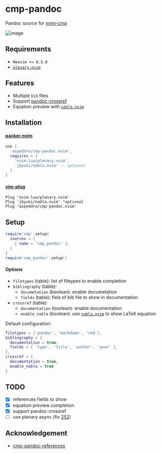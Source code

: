 # cmp-pandoc

Pandoc source for [nvim-cmp](https://github.com/hrsh7th/nvim-cmp)

![image](https://user-images.githubusercontent.com/16160544/139517208-ca327374-9808-479d-9005-3b7ae0541202.png)

## Requirements

- `Neovim >= 0.5.0`
- [`plenary.nvim`](https://github.com/nvim-lua/plenary.nvim)

## Features

- Multiple `bib` files
- Support [pandoc-crossref](https://github.com/lierdakil/pandoc-crossref)
- Equation preview with [`nabla.nvim`](https://github.com/jbyuki/nabla.nvim)

## Installation

#### [packer.nvim](https://github.com/wbthomason/packer.nvim)

```lua
use {
  'aspeddro/cmp-pandoc.nvim',
  requires = {
    'nvim-lua/plenary.nvim',
    'jbyuki/nabla.nvim' -- optional
  }
}
```

#### [vim-plug](https://github.com/junegunn/vim-plug)

```vim
Plug 'nvim-lua/plenary.nvim'
Plug 'jbyuki/nabla.nvim' "optional
Plug 'aspeddro/cmp-pandoc.nvim'
```

## Setup

```lua
require'cmp'.setup{
  sources = {
    { name = 'cmp_pandoc' },
  }
}
require'cmp_pandoc'.setup()
```

#### Options

- `filetypes` (table): list of fileypes to enable completion
- `bibliography` (table):
  - `documetation` (boolean): enable documetation
  - `fields` (table): fiels of bib file to show in documentation
- `crossref` (table):
  - `documentation` (boolean): enable documentation
  - `enable_nabla` (boolean): use [`nabla.nvim`](https://github.com/jbyuki/nabla.nvim) to show LaTeX equation

Default configuration:

```lua
filetypes = {'pandoc', 'markdown', 'rmd'},
bibliography = {
  documentation = true,
  fields = { 'type', 'title', 'author', 'year' },
},
crossref = {
  documentation = true,
  enable_nabla = true
}
```

## TODO

- [x] references fields to show
- [x] equation preview completion
- [x] support pandoc-crossref
- [ ] use plenary async (fix [252](https://github.com/nvim-lua/plenary.nvim/issues/252))

## Acknowledgement

- [cmp-pandoc-references](https://github.com/jc-doyle/cmp-pandoc-references/)
